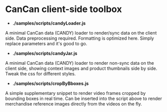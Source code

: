 # CanCan client-side toolbox

- **./samples/scripts/candyLoader.js**

A minimal CanCan data (CANDY) loader to render/sync data on the client side. Data preprocessing required. Formatting is optimized here. Simply replace parameters and it's good to go.

- **./samples/scripts/candyJar.js**

A minimal CanCan data (CANDY) loader to render non-sync data on the client side, showing context images and product thumbnails side by side. Tweak the css for different styles.

- **./samples/scripts/cropByBboxes.js**

A simple supplementary snippet to render video frames cropped by bounding boxes in real time. Can be inserted into the script above to render merchandise reference images directly from the videos on the fly.